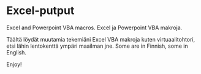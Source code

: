 # Excel-putput
Excel and Powerpoint VBA macros. Excel ja Powerpoint VBA makroja.

Täältä löydät muutamia tekemiäni Excel VBA makroja kuten virtuaalitohtori, etsi lähin lentokenttä ympäri maailman jne.
Some are in Finnish, some in English.

Enjoy!
